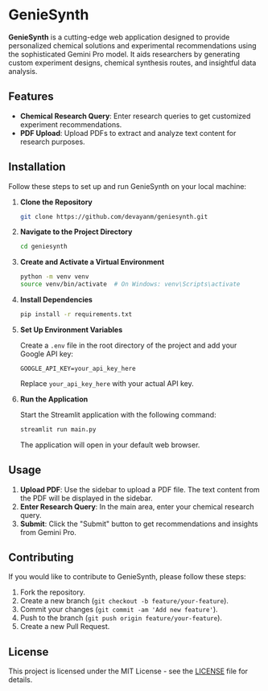 # GenieSynth

**GenieSynth** is a cutting-edge web application designed to provide personalized chemical solutions and experimental recommendations using the sophisticated Gemini Pro model. It aids researchers by generating custom experiment designs, chemical synthesis routes, and insightful data analysis.

## Features

- **Chemical Research Query**: Enter research queries to get customized experiment recommendations.
- **PDF Upload**: Upload PDFs to extract and analyze text content for research purposes.

## Installation

Follow these steps to set up and run GenieSynth on your local machine:

1. **Clone the Repository**

   ```bash
   git clone https://github.com/devayanm/geniesynth.git
   ```

2. **Navigate to the Project Directory**

   ```bash
   cd geniesynth
   ```

3. **Create and Activate a Virtual Environment**

   ```bash
   python -m venv venv
   source venv/bin/activate  # On Windows: venv\Scripts\activate
   ```

4. **Install Dependencies**

   ```bash
   pip install -r requirements.txt
   ```

5. **Set Up Environment Variables**

   Create a `.env` file in the root directory of the project and add your Google API key:

   ```plaintext
   GOOGLE_API_KEY=your_api_key_here
   ```

   Replace `your_api_key_here` with your actual API key.

6. **Run the Application**

   Start the Streamlit application with the following command:

   ```bash
   streamlit run main.py
   ```

   The application will open in your default web browser.

## Usage

1. **Upload PDF**: Use the sidebar to upload a PDF file. The text content from the PDF will be displayed in the sidebar.
2. **Enter Research Query**: In the main area, enter your chemical research query.
3. **Submit**: Click the "Submit" button to get recommendations and insights from Gemini Pro.

## Contributing

If you would like to contribute to GenieSynth, please follow these steps:

1. Fork the repository.
2. Create a new branch (`git checkout -b feature/your-feature`).
3. Commit your changes (`git commit -am 'Add new feature'`).
4. Push to the branch (`git push origin feature/your-feature`).
5. Create a new Pull Request.

## License

This project is licensed under the MIT License - see the [LICENSE](LICENSE) file for details.

